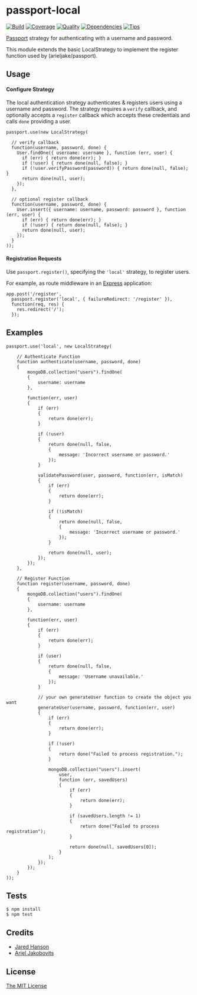 # passport-local

[![Build](https://travis-ci.org/arieljake/passport-local.png)](https://travis-ci.org/arieljake/passport-local)
[![Coverage](https://coveralls.io/repos/arieljake/passport-local/badge.png)](https://coveralls.io/r/arieljake/passport-local)
[![Quality](https://codeclimate.com/github/arieljake/passport-local.png)](https://codeclimate.com/github/arieljake/passport-local)
[![Dependencies](https://david-dm.org/arieljake/passport-local.png)](https://david-dm.org/arieljake/passport-local)
[![Tips](http://img.shields.io/gittip/arieljake.png)](https://www.gittip.com/arieljake/)


[Passport](http://passportjs.org/) strategy for authenticating with a username
and password.

This module extends the basic LocalStrategy to implement the register function used
by (arieljake/passport).

## Usage

#### Configure Strategy

The local authentication strategy authenticates & registers users using a username and
password.  The strategy requires a `verify` callback, and optionally accepts a `register`
callback which accepts these credentials and calls `done` providing a user.

    passport.use(new LocalStrategy(
      
	  // verify callback
	  function(username, password, done) {
        User.findOne({ username: username }, function (err, user) {
          if (err) { return done(err); }
          if (!user) { return done(null, false); }
          if (!user.verifyPassword(password)) { return done(null, false); }
          return done(null, user);
        });
      },
	  
	  // optional register callback
	  function(username, password, done) {
        User.insert({ username: username, password: password }, function (err, user) {
          if (err) { return done(err); }
          if (!user) { return done(null, false); }
          return done(null, user);
        });
      }
    ));

#### Registration Requests

Use `passport.register()`, specifying the `'local'` strategy, to
register users.

For example, as route middleware in an [Express](http://expressjs.com/)
application:

    app.post('/register', 
      passport.register('local', { failureRedirect: '/register' }),
      function(req, res) {
        res.redirect('/');
      });

## Examples

	passport.use('local', new LocalStrategy(

		// Authenticate Function
		function authenticate(username, password, done)
		{
			mongoDB.collection("users").findOne(
			{
				username: username
			}, 

			function(err, user)
			{
				if (err)
				{
					return done(err);
				}

				if (!user)
				{
					return done(null, false,
					{
						message: 'Incorrect username or password.'
					});
				}

				validatePassword(user, password, function(err, isMatch)
				{
					if (err)
					{
						return done(err);
					}

					if (!isMatch)
					{
						return done(null, false,
						{
							message: 'Incorrect username or password.'
						});
					}

					return done(null, user);
				});
			});
		},

		// Register Function
		function register(username, password, done)
		{
			mongoDB.collection("users").findOne(
			{
				username: username
			}, 
			
			function(err, user)
			{
				if (err)
				{
					return done(err);
				}

				if (user)
				{
					return done(null, false,
					{
						message: 'Username unavailable.'
					});
				}

				// your own generateUser function to create the object you want
				generateUser(username, password, function(err, user)
				{
					if (err)
					{
						return done(err);
					}

					if (!user)
					{
						return done("Failed to process registration.");
					}

					mongoDB.collection("users").insert(
						user,
						function (err, savedUsers)
						{
							if (err)
							{
								return done(err);
							}
							
							if (savedUsers.length != 1)
							{
								return done("Failed to process registration");
							}

							return done(null, savedUsers[0]);
						}
					);
				});
			});
		}
	));

## Tests

    $ npm install
    $ npm test

## Credits

  - [Jared Hanson](http://github.com/jaredhanson)
  - [Ariel Jakobovits](http://github.com/arieljake)

## License

[The MIT License](http://opensource.org/licenses/MIT)
